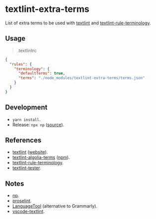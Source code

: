 # textlint-extra-terms

List of extra terms to be used with [textlint](https://github.com/textlint/textlint) and [textlint-rule-terminology](https://github.com/sapegin/textlint-rule-terminology).

## Usage

> .textlintrc

```json
{
  "rules": {
    "terminology": {
      "defaultTerms": true,
      "terms": "./node_modules/textlint-extra-terms/terms.json"
    }
  }
}
```

## Development

- `yarn install`.
- Release: `npx np` ([source](https://github.com/sindresorhus/np/issues/507#issuecomment-807266088)).

## References

- [textlint](https://github.com/textlint/textlint) ([website](https://textlint.github.io/)).
- [textlint-algolia-terms](https://github.com/algolia/textlint-algolia-terms) ([npm](https://www.npmjs.com/package/textlint-algolia-terms)).
- [textlint-rule-terminology](https://github.com/sapegin/textlint-rule-terminology).
- [textlint-tester](https://www.npmjs.com/package/textlint-tester).

## Notes

- [np](https://github.com/sindresorhus/np).
- [proselint](https://github.com/amperser/proselint).
- [LanguageTool](https://languagetool.org/) (alternative to Grammarly).
- [vscode-textlint](https://github.com/taichi/vscode-textlint).
